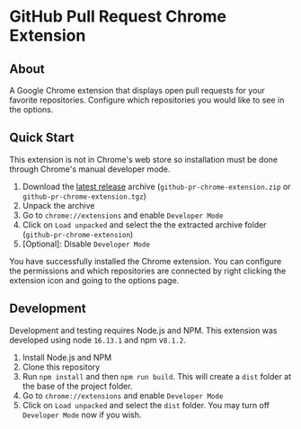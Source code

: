 # GitHub Pull Request Chrome Extension

## About

A Google Chrome extension that displays open pull requests for your favorite repositories. Configure which repositories you would like to see in the options.

## Quick Start

This extension is not in Chrome's web store so installation must be done through Chrome's manual developer mode.

1. Download the [latest release][latest-release] archive (`github-pr-chrome-extension.zip` or `github-pr-chrome-extension.tgz`)
2. Unpack the archive
3. Go to `chrome://extensions` and enable `Developer Mode`
4. Click on `Load unpacked` and select the the extracted archive folder (`github-pr-chrome-extension`)
5. [Optional]: Disable `Developer Mode`

You have successfully installed the Chrome extension. You can configure the permissions and which repositories are connected by right clicking the extension icon and going to the options page.

## Development

Development and testing requires Node.js and NPM. This extension was developed using node `16.13.1` and npm v`8.1.2`.

1. Install Node.js and NPM
2. Clone this repository
3. Run `npm install` and then `npm run build`. This will create a `dist` folder at the base of the project folder.
4. Go to `chrome://extensions` and enable `Developer Mode`
5. Click on `Load unpacked` and select the `dist` folder. You may turn off `Developer Mode` now if you wish.

[latest-release]: https://github.com/syj67507/github-pr-chrome-extension/releases/latest
